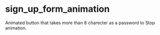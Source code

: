 # sign_up_form_animation
 Animated button that takes more than 8 charecter as a password to Stop animation.
